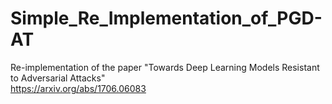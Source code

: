 # Simple_Re_Implementation_of_PGD-AT
Re-implementation of the paper "Towards Deep Learning Models Resistant to Adversarial Attacks" <br />
https://arxiv.org/abs/1706.06083 <br />
